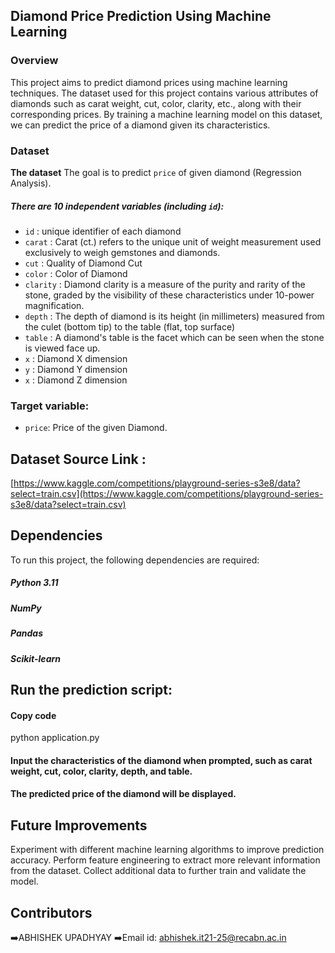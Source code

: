 ## Diamond Price Prediction Using Machine Learning
### Overview
This project aims to predict diamond prices using machine learning techniques. The dataset used for this project contains various attributes of diamonds such as carat weight, cut, color, clarity, etc., along with their corresponding prices. By training a machine learning model on this dataset, we can predict the price of a diamond given its characteristics.

### Dataset
**The dataset** The goal is to predict `price` of given diamond (Regression Analysis).

##### There are 10 independent variables (including `id`):

* `id` : unique identifier of each diamond
* `carat` : Carat (ct.) refers to the unique unit of weight measurement used exclusively to weigh gemstones and diamonds.
* `cut` : Quality of Diamond Cut
* `color` : Color of Diamond
* `clarity` : Diamond clarity is a measure of the purity and rarity of the stone, graded by the visibility of these characteristics under 10-power magnification.
* `depth` : The depth of diamond is its height (in millimeters) measured from the culet (bottom tip) to the table (flat, top surface)
* `table` : A diamond's table is the facet which can be seen when the stone is viewed face up.
* `x` : Diamond X dimension
* `y` : Diamond Y dimension
* `x` : Diamond Z dimension

### Target variable:
* `price`: Price of the given Diamond.

## Dataset Source Link :
[https://www.kaggle.com/competitions/playground-series-s3e8/data?select=train.csv](https://www.kaggle.com/competitions/playground-series-s3e8/data?select=train.csv)




## Dependencies
To run this project, the following dependencies are required:

##### Python 3.11
##### NumPy
##### Pandas
##### Scikit-learn


## Run the prediction script:
#### Copy code
python application.py
#### Input the characteristics of the diamond when prompted, such as carat weight, cut, color, clarity, depth, and table.
#### The predicted price of the diamond will be displayed.


## Future Improvements
Experiment with different machine learning algorithms to improve prediction accuracy.
Perform feature engineering to extract more relevant information from the dataset.
Collect additional data to further train and validate the model.

## Contributors
➡️ABHISHEK UPADHYAY
➡️Email id: abhishek.it21-25@recabn.ac.in
